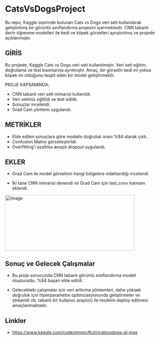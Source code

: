 # CatsVsDogsProject
Bu repo, Kaggle üzerinde bulunan Cats vs Dogs veri seti kullanılarak geliştirilmiş bir görüntü sınıflandırma projesini içermektedir. CNN tabanlı derin öğrenme modelleri ile kedi ve köpek görselleri ayrıştırılmış ve projede açıklanmıştır.

## GİRİS
Bu projede, Kaggle Cats vs Dogs veri seti kullanılmıştır.
Veri seti eğitim, doğrulama ve test kısımlarına ayrılmıştır.
Amaç, bir görselin kedi mi yoksa köpek mi olduğunu tespit eden bir model geliştirmektir.

PROJE KAPSAMINDA;

- CNN tabanlı veri seti mimarisi kullanıldı.
- Veri setimiz eğitildi ve test edildi.
- Sonuçlar incelendi.
- Grad Cam yöntemi uygulandı.

## METRİKLER

- Elde edilen sonuçlara göre modelin doğruluk oranı %84 olarak çıktı.
- Confusion Matrix görselleştirildi.
- Overfitting'i azaltma amaçlı dropout uygulandı.



## EKLER

- Grad Cam ile model görselinin hangi bölgelere odaklandığı incelendi.

- İki tane CNN mimarisi denendi ve Grad Cam için last_conv katmanı eklendi.
   
<img width="427" height="184" alt="image" src="https://github.com/user-attachments/assets/475febd0-cf72-4296-a726-b465d3832740" />



## Sonuç ve Gelecek Çalışmalar

- Bu proje sonucunda CNN tabanlı görüntü sınıflandırma modeli oluşturuldu. %84 başarı elde edildi. 

- Gelecekteki çalışmalar için veri arttırma yöntemleri, daha yüksek doğruluk için hiperparametre optimizasyonunda geliştirmeler ve streamlit vb. tabanlı bir kullanıcı arayüzü ile modelin deploy edilmesi amaçlanmaktadır. 

## Linkler
- https://www.kaggle.com/code/emreciftcitr/catsvsdogs-al-mas


